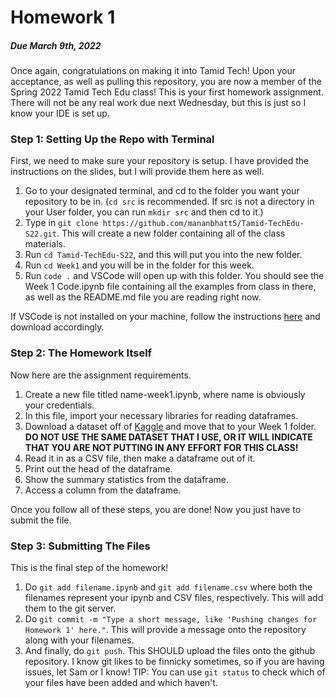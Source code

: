 # Homework 1 #
##### *Due March 9th, 2022* #####
Once again, congratulations on making it into Tamid Tech! Upon your acceptance, as well as pulling this repository, you are now a member of the Spring 2022 Tamid Tech Edu class! This is your first homework assignment. There will not be any real work due next Wednesday, but this is just so I know your IDE is set up.

### Step 1: Setting Up the Repo with Terminal ###
First, we need to make sure your repository is setup. I have provided the instructions on the slides, but I will provide them here as well.

1. Go to your designated terminal, and cd to the folder you want your repository to be in. (```cd src``` is recommended. If src is not a directory in your User folder, you can run ```mkdir src``` and then cd to it.)
2. Type in ```git clone https://github.com/mananbhatt5/Tamid-TechEdu-S22.git```. This will create a new folder containing all of the class materials.
3. Run ```cd Tamid-TechEdu-S22```, and this will put you into the new folder.
4. Run ```cd Week1``` and you will be in the folder for this week.
5. Run ```code .``` and VSCode will open up with this folder. You should see the Week 1 Code.ipynb file containing all the examples from class in there, as well as the README.md file you are reading right now. 

If VSCode is not installed on your machine, follow the instructions [here](https://code.visualstudio.com/download) and download accordingly.

### Step 2: The Homework Itself
Now here are the assignment requirements.

1. Create a new file titled name-week1.ipynb, where name is obviously your credentials.
2. In this file, import your necessary libraries for reading dataframes.
3. Download a dataset off of [Kaggle](https://www.kaggle.com/) and move that to your Week 1 folder. **DO NOT USE THE SAME DATASET THAT I USE, OR IT WILL INDICATE THAT YOU ARE NOT PUTTING IN ANY EFFORT FOR THIS CLASS!**
4. Read it in as a CSV file, then make a dataframe out of it.
5. Print out the head of the dataframe.
6. Show the summary statistics from the dataframe.
7. Access a column from the dataframe.

Once you follow all of these steps, you are done! Now you just have to submit the file.

### Step 3: Submitting The Files ###
This is the final step of the homework!

1. Do ```git add filename.ipynb``` and ```git add filename.csv``` where both the filenames represent your ipynb and CSV files, respectively. This will add them to the git server.
2. Do ```git commit -m "Type a short message, like 'Pushing changes for Homework 1' here."```. This will provide a message onto the repository along with your filenames.
3. And finally, do ```git push```. This SHOULD upload the files onto the github repository. I know git likes to be finnicky sometimes, so if you are having issues, let Sam or I know!
TIP: You can use ```git status``` to check which of your files have been added and which haven't.
